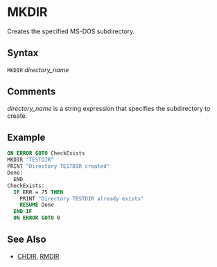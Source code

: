 # MKDIR

Creates the specified MS-DOS subdirectory.

## Syntax

`MKDIR` *directory_name*

## Comments

*directory_name* is a string expression that specifies the subdirectory to create.

## Example

```vb
ON ERROR GOTO CheckExists
MKDIR "TESTDIR"
PRINT "Directory TESTDIR created"
Done:
  END
CheckExists:
  IF ERR = 75 THEN
    PRINT "Directory TESTDIR already exists"
    RESUME Done
  END IF 
  ON ERROR GOTO 0
```

## See Also

- [CHDIR](CHDIR), [RMDIR](RMDIR)
